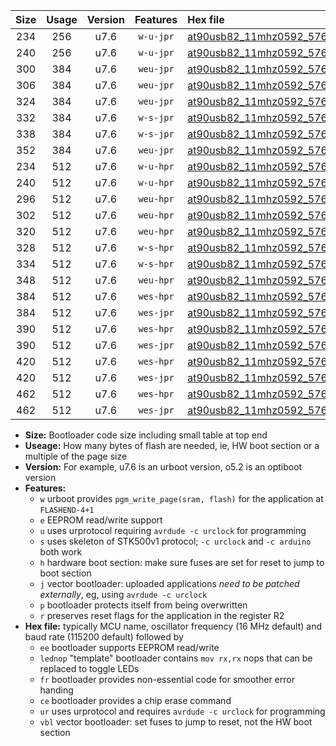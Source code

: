 |Size|Usage|Version|Features|Hex file|
|:-:|:-:|:-:|:-:|:--|
|234|256|u7.6|`w-u-jpr`|[at90usb82_11mhz0592_57600bps_ur_vbl.hex](https://raw.githubusercontent.com/stefanrueger/urboot/main/bootloaders/at90usb82/fcpu_11mhz0592/57600_bps/at90usb82_11mhz0592_57600bps_ur_vbl.hex)|
|240|256|u7.6|`w-u-jpr`|[at90usb82_11mhz0592_57600bps_lednop_ur_vbl.hex](https://raw.githubusercontent.com/stefanrueger/urboot/main/bootloaders/at90usb82/fcpu_11mhz0592/57600_bps/at90usb82_11mhz0592_57600bps_lednop_ur_vbl.hex)|
|300|384|u7.6|`weu-jpr`|[at90usb82_11mhz0592_57600bps_ee_ur_vbl.hex](https://raw.githubusercontent.com/stefanrueger/urboot/main/bootloaders/at90usb82/fcpu_11mhz0592/57600_bps/at90usb82_11mhz0592_57600bps_ee_ur_vbl.hex)|
|306|384|u7.6|`weu-jpr`|[at90usb82_11mhz0592_57600bps_ee_lednop_ur_vbl.hex](https://raw.githubusercontent.com/stefanrueger/urboot/main/bootloaders/at90usb82/fcpu_11mhz0592/57600_bps/at90usb82_11mhz0592_57600bps_ee_lednop_ur_vbl.hex)|
|324|384|u7.6|`weu-jpr`|[at90usb82_11mhz0592_57600bps_ee_lednop_fr_ur_vbl.hex](https://raw.githubusercontent.com/stefanrueger/urboot/main/bootloaders/at90usb82/fcpu_11mhz0592/57600_bps/at90usb82_11mhz0592_57600bps_ee_lednop_fr_ur_vbl.hex)|
|332|384|u7.6|`w-s-jpr`|[at90usb82_11mhz0592_57600bps_vbl.hex](https://raw.githubusercontent.com/stefanrueger/urboot/main/bootloaders/at90usb82/fcpu_11mhz0592/57600_bps/at90usb82_11mhz0592_57600bps_vbl.hex)|
|338|384|u7.6|`w-s-jpr`|[at90usb82_11mhz0592_57600bps_lednop_vbl.hex](https://raw.githubusercontent.com/stefanrueger/urboot/main/bootloaders/at90usb82/fcpu_11mhz0592/57600_bps/at90usb82_11mhz0592_57600bps_lednop_vbl.hex)|
|352|384|u7.6|`weu-jpr`|[at90usb82_11mhz0592_57600bps_ee_lednop_fr_ce_ur_vbl.hex](https://raw.githubusercontent.com/stefanrueger/urboot/main/bootloaders/at90usb82/fcpu_11mhz0592/57600_bps/at90usb82_11mhz0592_57600bps_ee_lednop_fr_ce_ur_vbl.hex)|
|234|512|u7.6|`w-u-hpr`|[at90usb82_11mhz0592_57600bps_ur.hex](https://raw.githubusercontent.com/stefanrueger/urboot/main/bootloaders/at90usb82/fcpu_11mhz0592/57600_bps/at90usb82_11mhz0592_57600bps_ur.hex)|
|240|512|u7.6|`w-u-hpr`|[at90usb82_11mhz0592_57600bps_lednop_ur.hex](https://raw.githubusercontent.com/stefanrueger/urboot/main/bootloaders/at90usb82/fcpu_11mhz0592/57600_bps/at90usb82_11mhz0592_57600bps_lednop_ur.hex)|
|296|512|u7.6|`weu-hpr`|[at90usb82_11mhz0592_57600bps_ee_ur.hex](https://raw.githubusercontent.com/stefanrueger/urboot/main/bootloaders/at90usb82/fcpu_11mhz0592/57600_bps/at90usb82_11mhz0592_57600bps_ee_ur.hex)|
|302|512|u7.6|`weu-hpr`|[at90usb82_11mhz0592_57600bps_ee_lednop_ur.hex](https://raw.githubusercontent.com/stefanrueger/urboot/main/bootloaders/at90usb82/fcpu_11mhz0592/57600_bps/at90usb82_11mhz0592_57600bps_ee_lednop_ur.hex)|
|320|512|u7.6|`weu-hpr`|[at90usb82_11mhz0592_57600bps_ee_lednop_fr_ur.hex](https://raw.githubusercontent.com/stefanrueger/urboot/main/bootloaders/at90usb82/fcpu_11mhz0592/57600_bps/at90usb82_11mhz0592_57600bps_ee_lednop_fr_ur.hex)|
|328|512|u7.6|`w-s-hpr`|[at90usb82_11mhz0592_57600bps.hex](https://raw.githubusercontent.com/stefanrueger/urboot/main/bootloaders/at90usb82/fcpu_11mhz0592/57600_bps/at90usb82_11mhz0592_57600bps.hex)|
|334|512|u7.6|`w-s-hpr`|[at90usb82_11mhz0592_57600bps_lednop.hex](https://raw.githubusercontent.com/stefanrueger/urboot/main/bootloaders/at90usb82/fcpu_11mhz0592/57600_bps/at90usb82_11mhz0592_57600bps_lednop.hex)|
|348|512|u7.6|`weu-hpr`|[at90usb82_11mhz0592_57600bps_ee_lednop_fr_ce_ur.hex](https://raw.githubusercontent.com/stefanrueger/urboot/main/bootloaders/at90usb82/fcpu_11mhz0592/57600_bps/at90usb82_11mhz0592_57600bps_ee_lednop_fr_ce_ur.hex)|
|384|512|u7.6|`wes-hpr`|[at90usb82_11mhz0592_57600bps_ee.hex](https://raw.githubusercontent.com/stefanrueger/urboot/main/bootloaders/at90usb82/fcpu_11mhz0592/57600_bps/at90usb82_11mhz0592_57600bps_ee.hex)|
|384|512|u7.6|`wes-jpr`|[at90usb82_11mhz0592_57600bps_ee_vbl.hex](https://raw.githubusercontent.com/stefanrueger/urboot/main/bootloaders/at90usb82/fcpu_11mhz0592/57600_bps/at90usb82_11mhz0592_57600bps_ee_vbl.hex)|
|390|512|u7.6|`wes-hpr`|[at90usb82_11mhz0592_57600bps_ee_lednop.hex](https://raw.githubusercontent.com/stefanrueger/urboot/main/bootloaders/at90usb82/fcpu_11mhz0592/57600_bps/at90usb82_11mhz0592_57600bps_ee_lednop.hex)|
|390|512|u7.6|`wes-jpr`|[at90usb82_11mhz0592_57600bps_ee_lednop_vbl.hex](https://raw.githubusercontent.com/stefanrueger/urboot/main/bootloaders/at90usb82/fcpu_11mhz0592/57600_bps/at90usb82_11mhz0592_57600bps_ee_lednop_vbl.hex)|
|420|512|u7.6|`wes-hpr`|[at90usb82_11mhz0592_57600bps_ee_lednop_fr.hex](https://raw.githubusercontent.com/stefanrueger/urboot/main/bootloaders/at90usb82/fcpu_11mhz0592/57600_bps/at90usb82_11mhz0592_57600bps_ee_lednop_fr.hex)|
|420|512|u7.6|`wes-jpr`|[at90usb82_11mhz0592_57600bps_ee_lednop_fr_vbl.hex](https://raw.githubusercontent.com/stefanrueger/urboot/main/bootloaders/at90usb82/fcpu_11mhz0592/57600_bps/at90usb82_11mhz0592_57600bps_ee_lednop_fr_vbl.hex)|
|462|512|u7.6|`wes-hpr`|[at90usb82_11mhz0592_57600bps_ee_lednop_fr_ce.hex](https://raw.githubusercontent.com/stefanrueger/urboot/main/bootloaders/at90usb82/fcpu_11mhz0592/57600_bps/at90usb82_11mhz0592_57600bps_ee_lednop_fr_ce.hex)|
|462|512|u7.6|`wes-jpr`|[at90usb82_11mhz0592_57600bps_ee_lednop_fr_ce_vbl.hex](https://raw.githubusercontent.com/stefanrueger/urboot/main/bootloaders/at90usb82/fcpu_11mhz0592/57600_bps/at90usb82_11mhz0592_57600bps_ee_lednop_fr_ce_vbl.hex)|

- **Size:** Bootloader code size including small table at top end
- **Useage:** How many bytes of flash are needed, ie, HW boot section or a multiple of the page size
- **Version:** For example, u7.6 is an urboot version, o5.2 is an optiboot version
- **Features:**
  + `w` urboot provides `pgm_write_page(sram, flash)` for the application at `FLASHEND-4+1`
  + `e` EEPROM read/write support
  + `u` uses urprotocol requiring `avrdude -c urclock` for programming
  + `s` uses skeleton of STK500v1 protocol; `-c urclock` and `-c arduino` both work
  + `h` hardware boot section: make sure fuses are set for reset to jump to boot section
  + `j` vector bootloader: uploaded applications *need to be patched externally*, eg, using `avrdude -c urclock`
  + `p` bootloader protects itself from being overwritten
  + `r` preserves reset flags for the application in the register R2
- **Hex file:** typically MCU name, oscillator frequency (16 MHz default) and baud rate (115200 default) followed by
  + `ee` bootloader supports EEPROM read/write
  + `lednop` "template" bootloader contains `mov rx,rx` nops that can be replaced to toggle LEDs
  + `fr` bootloader provides non-essential code for smoother error handing
  + `ce` bootloader provides a chip erase command
  + `ur` uses urprotocol and requires `avrdude -c urclock` for programming
  + `vbl` vector bootloader: set fuses to jump to reset, not the HW boot section
